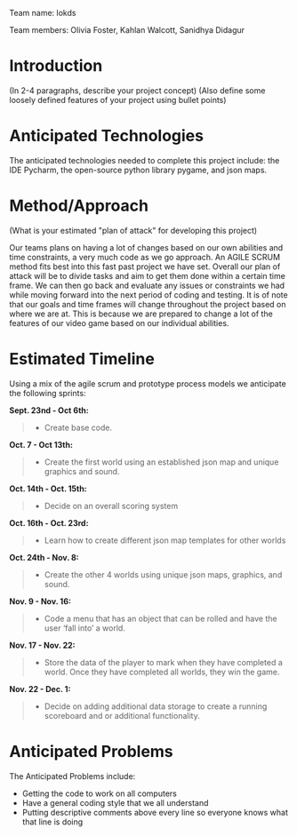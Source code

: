 ﻿Team name: lokds


Team members:
Olivia Foster, Kahlan Walcott, Sanidhya Didagur
# Introduction

(In 2-4 paragraphs, describe your project concept) (Also define some loosely defined features of your project using bullet points)

# Anticipated Technologies

The anticipated technologies needed to complete this project include: the IDE Pycharm, the open-source python library pygame, and json maps. 

# Method/Approach

(What is your estimated "plan of attack" for developing this project)

Our teams plans on having a lot of changes based on our own abilities and time constraints, a very much code as we go approach. An AGILE SCRUM method fits best into this fast past project we have set. Overall our plan of attack will be to divide tasks and aim to get them done within a certain time frame. We can then go back and evaluate any issues or constraints we had while moving forward into the next period of coding and testing. It is of note that our goals and time frames will change throughout the project based on where we are at. This is because we are prepared to change a lot of the features of our video game based on our individual abilities.

# Estimated Timeline

Using a mix of the agile scrum and prototype process models we anticipate the following sprints:

**Sept. 23nd - Oct 6th:**

> - Create base code.

**Oct. 7 - Oct 13th:**

> - Create the first world using an established json map and unique graphics and sound.

**Oct. 14th - Oct. 15th:**
> - Decide on an overall scoring system

**Oct. 16th - Oct. 23rd:**
> - Learn how to create different json map templates for other worlds

**Oct. 24th - Nov. 8:**
> - Create the other 4 worlds using unique json maps, graphics, and sound.

**Nov. 9 - Nov. 16:**
> - Code a menu that has an object that can be rolled and have the user ‘fall into’ a world.

**Nov. 17 - Nov. 22:**
> - Store the data of the player to mark when they have completed a world. Once they have completed all worlds, they win the game.

**Nov. 22 - Dec. 1:**
> - Decide on adding additional data storage to create a running scoreboard and or additional functionality. 


# Anticipated Problems

The Anticipated Problems include:
* Getting the code to work on all computers
* Have a general coding style that we all understand
* Putting descriptive comments above every line so everyone knows what that line is doing
